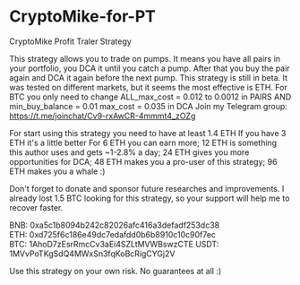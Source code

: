 # CryptoMike-for-PT
CryptoMike Profit Traler Strategy

This strategy allows you to trade on pumps.
It means you have all pairs in your portfolio, you DCA it until you catch a pump.
After that you buy the pair again and DCA it again before the next pump.
This strategy is still in beta. It was tested on different markets, but it seems the most effective is ETH.
For BTC you only need to change ALL_max_cost = 0.012 to 0.0012 in PAIRS 
AND
min_buy_balance = 0.01  max_cost = 0.035 in DCA
Join my Telegram group: https://t.me/joinchat/Cv9-rxAwCR-4mmmt4_zOZg 

For start using this strategy you need to have at least 1.4 ETH
If you have 3 ETH it's a little better
For 6 ETH you can earn more;
12 ETH is something this author uses and gets ~1-2.8% a day;
24 ETH gives you more opportunities for DCA;
48 ETH makes you a pro-user of this strategy;
96 ETH makes you a whale :)

Don't forget to donate and sponsor future researches and improvements. 
I already lost 1.5 BTC looking for this strategy, so your support will help me to recover faster.

BNB: 0xa5c1b8094b242c82026afc416a3defadf253dc38  
ETH: 0xd725f6c186e49dc7edafdd0b6b8910c10c90f7ec  
BTC: 1AhoD7zEsrRmcCv3aEi4SZLtMVWBswzCTE 
USDT: 1MVvPoTKgSdQ4MWxSn3fqKoBcRigCYGj2V  


Use this strategy on your own risk. No guarantees at all :)
